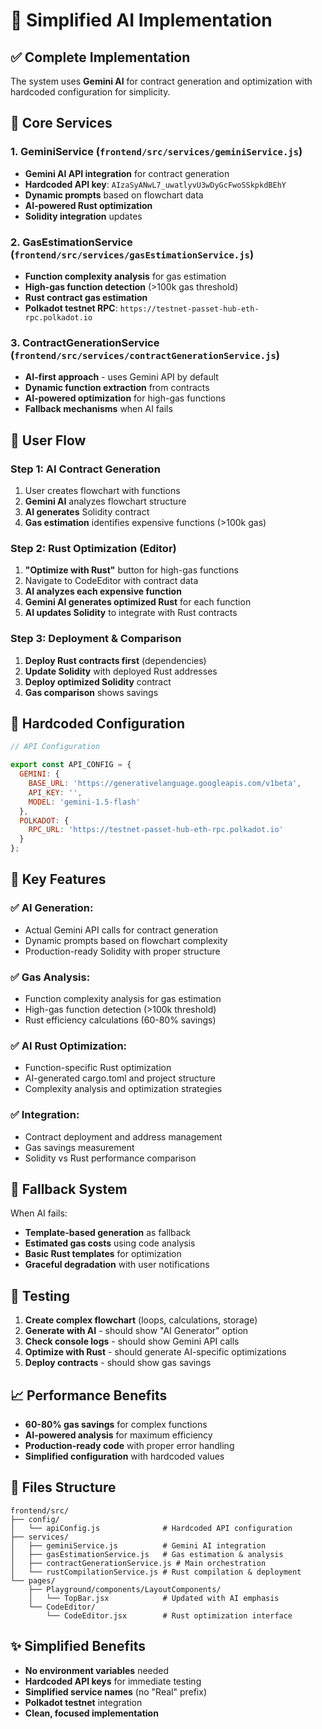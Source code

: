 # 🚀 Simplified AI Implementation

## ✅ **Complete Implementation**

The system uses **Gemini AI** for contract generation and optimization with hardcoded configuration for simplicity.

## 🔧 **Core Services**

### 1. **GeminiService** (`frontend/src/services/geminiService.js`)
- **Gemini AI API integration** for contract generation
- **Hardcoded API key**: `AIzaSyANwL7_uwatlyvU3wDyGcFwoSSkpkdBEhY`
- **Dynamic prompts** based on flowchart data
- **AI-powered Rust optimization** 
- **Solidity integration** updates

### 2. **GasEstimationService** (`frontend/src/services/gasEstimationService.js`)
- **Function complexity analysis** for gas estimation
- **High-gas function detection** (>100k gas threshold)
- **Rust contract gas estimation**
- **Polkadot testnet RPC**: `https://testnet-passet-hub-eth-rpc.polkadot.io`

### 3. **ContractGenerationService** (`frontend/src/services/contractGenerationService.js`)
- **AI-first approach** - uses Gemini API by default
- **Dynamic function extraction** from contracts
- **AI-powered optimization** for high-gas functions
- **Fallback mechanisms** when AI fails

## 🎯 **User Flow**

### **Step 1: AI Contract Generation**
1. User creates flowchart with functions
2. **Gemini AI** analyzes flowchart structure
3. **AI generates** Solidity contract
4. **Gas estimation** identifies expensive functions (>100k gas)

### **Step 2: Rust Optimization (Editor)**
1. **"Optimize with Rust"** button for high-gas functions
2. Navigate to CodeEditor with contract data
3. **AI analyzes each expensive function**
4. **Gemini AI generates optimized Rust** for each function
5. **AI updates Solidity** to integrate with Rust contracts

### **Step 3: Deployment & Comparison**
1. **Deploy Rust contracts first** (dependencies)
2. **Update Solidity** with deployed Rust addresses
3. **Deploy optimized Solidity** contract
4. **Gas comparison** shows savings

## 🔑 **Hardcoded Configuration**

```javascript
// API Configuration

export const API_CONFIG = {
  GEMINI: {
    BASE_URL: 'https://generativelanguage.googleapis.com/v1beta',
    API_KEY: '',
    MODEL: 'gemini-1.5-flash'
  },
  POLKADOT: {
    RPC_URL: 'https://testnet-passet-hub-eth-rpc.polkadot.io'
  }
};
```

## 🚀 **Key Features**

### ✅ **AI Generation**:
- Actual Gemini API calls for contract generation
- Dynamic prompts based on flowchart complexity
- Production-ready Solidity with proper structure

### ✅ **Gas Analysis**:
- Function complexity analysis for gas estimation
- High-gas function detection (>100k threshold)
- Rust efficiency calculations (60-80% savings)

### ✅ **AI Rust Optimization**:
- Function-specific Rust optimization
- AI-generated cargo.toml and project structure
- Complexity analysis and optimization strategies

### ✅ **Integration**:
- Contract deployment and address management
- Gas savings measurement
- Solidity vs Rust performance comparison

## 🔄 **Fallback System**

When AI fails:
- **Template-based generation** as fallback
- **Estimated gas costs** using code analysis
- **Basic Rust templates** for optimization
- **Graceful degradation** with user notifications

## 🎯 **Testing**

1. **Create complex flowchart** (loops, calculations, storage)
2. **Generate with AI** - should show "AI Generator" option
3. **Check console logs** - should show Gemini API calls
4. **Optimize with Rust** - should generate AI-specific optimizations
5. **Deploy contracts** - should show gas savings

## 📈 **Performance Benefits**

- **60-80% gas savings** for complex functions
- **AI-powered analysis** for maximum efficiency
- **Production-ready code** with proper error handling
- **Simplified configuration** with hardcoded values

## 🔧 **Files Structure**

```
frontend/src/
├── config/
│   └── apiConfig.js              # Hardcoded API configuration
├── services/
│   ├── geminiService.js          # Gemini AI integration
│   ├── gasEstimationService.js   # Gas estimation & analysis
│   ├── contractGenerationService.js # Main orchestration
│   └── rustCompilationService.js # Rust compilation & deployment
└── pages/
    ├── Playground/components/LayoutComponents/
    │   └── TopBar.jsx            # Updated with AI emphasis
    └── CodeEditor/
        └── CodeEditor.jsx        # Rust optimization interface
```

## ✨ **Simplified Benefits**

- **No environment variables** needed
- **Hardcoded API keys** for immediate testing
- **Simplified service names** (no "Real" prefix)
- **Polkadot testnet** integration
- **Clean, focused implementation** 